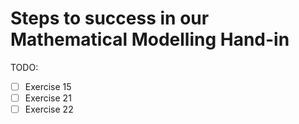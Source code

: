 # Steps to success in our Mathematical Modelling Hand-in
TODO:
-[ ] Exercise 15
-[ ] Exercise 21
-[ ] Exercise 22
